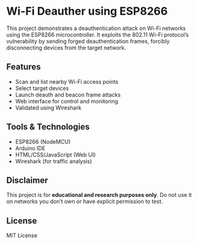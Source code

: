 # Wi-Fi Deauther using ESP8266

This project demonstrates a deauthentication attack on Wi-Fi networks using the ESP8266 microcontroller. It exploits the 802.11 Wi-Fi protocol’s vulnerability by sending forged deauthentication frames, forcibly disconnecting devices from the target network.

## Features

- Scan and list nearby Wi-Fi access points
- Select target devices
- Launch deauth and beacon frame attacks
- Web interface for control and monitoring
- Validated using Wireshark

## Tools & Technologies

- ESP8266 (NodeMCU)
- Arduino IDE
- HTML/CSS/JavaScript (Web UI)
- Wireshark (for traffic analysis)

## Disclaimer

This project is for **educational and research purposes only**. Do not use it on networks you don’t own or have explicit permission to test.

## License

MIT License
